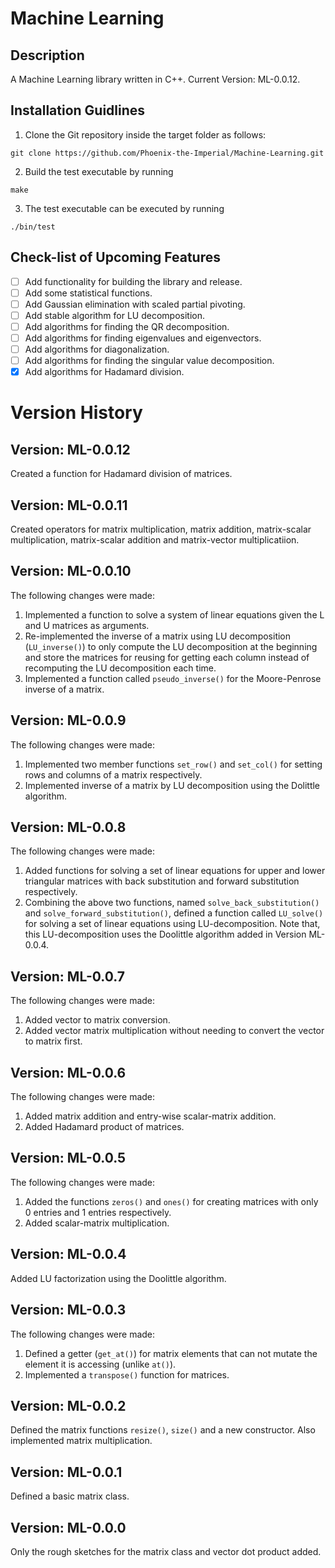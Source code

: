 # Machine Learning

## Description

 A Machine Learning library written in C++. Current Version: ML-0.0.12.

## Installation Guidlines

 1. Clone the Git repository inside the target folder as follows:
 ```shell
 git clone https://github.com/Phoenix-the-Imperial/Machine-Learning.git
 ```
 2. Build the test executable by running
 ```shell
 make
 ```
 3. The test executable can be executed by running
 ```shell
 ./bin/test
 ```

## Check-list of Upcoming Features

 - [ ] Add functionality for building the library and release.
 - [ ] Add some statistical functions.
 - [ ] Add Gaussian elimination with scaled partial pivoting.
 - [ ] Add stable algorithm for LU decomposition.
 - [ ] Add algorithms for finding the QR decomposition.
 - [ ] Add algorithms for finding eigenvalues and eigenvectors.
 - [ ] Add algorithms for diagonalization.
 - [ ] Add algorithms for finding the singular value decomposition.
 - [x] Add algorithms for Hadamard division.

# Version History

## Version: ML-0.0.12

 Created a function for Hadamard division of matrices.

## Version: ML-0.0.11

 Created operators for matrix multiplication, matrix addition, matrix-scalar multiplication, matrix-scalar addition and matrix-vector multiplicatiion.

## Version: ML-0.0.10

 The following changes were made:
 1. Implemented a function to solve a system of linear equations given the L and U matrices as arguments.
 2. Re-implemented the inverse of a matrix using LU decomposition (`LU_inverse()`) to only compute the LU decomposition at the beginning and store the matrices for reusing for getting each column instead of recomputing the LU decomposition each time.
 3. Implemented a function called `pseudo_inverse()` for the Moore-Penrose inverse of a matrix.

## Version: ML-0.0.9

 The following changes were made:
 1. Implemented two member functions `set_row()` and `set_col()` for setting rows and columns of a matrix respectively.
 2. Implemented inverse of a matrix by LU decomposition using the Dolittle algorithm.

## Version: ML-0.0.8

 The following changes were made:
 1. Added functions for solving a set of linear equations for upper and lower triangular matrices with back substitution and forward substitution respectively.
 2. Combining the above two functions, named `solve_back_substitution()` and `solve_forward_substitution()`, defined a function called `LU_solve()` for solving a set of linear equations using LU-decomposition. Note that, this LU-decomposition uses the Doolittle algorithm added in Version ML-0.0.4.

## Version: ML-0.0.7

 The following changes were made:
 1. Added vector to matrix conversion.
 2. Added vector matrix multiplication without needing to convert the vector to matrix first.

## Version: ML-0.0.6

 The following changes were made:
 1. Added matrix addition and entry-wise scalar-matrix addition.
 2. Added Hadamard product of matrices.

## Version: ML-0.0.5

 The following changes were made:
 1. Added the functions `zeros()` and `ones()` for creating matrices with only 0 entries and 1 entries respectively.
 2. Added scalar-matrix multiplication.

## Version: ML-0.0.4

 Added LU factorization using the Doolittle algorithm.

## Version: ML-0.0.3

 The following changes were made:
 1. Defined a getter (`get_at()`) for matrix elements that can not mutate the element it is accessing (unlike `at()`).
 2. Implemented a `transpose()` function for matrices.

## Version: ML-0.0.2

 Defined the matrix functions `resize()`, `size()` and a new constructor. Also implemented matrix multiplication.

## Version: ML-0.0.1

 Defined a basic matrix class.

## Version: ML-0.0.0

 Only the rough sketches for the matrix class and vector dot product added.
